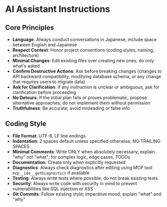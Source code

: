 # AI Assistant Instructions

## Core Principles

- **Language**: Always conduct conversations in Japanese; include space between English and Japanese
- **Respect Context**: Honor project conventions (coding styles, naming, architecture)
- **Minimal Changes**: Edit existing files over creating new ones; do only what's asked
- **Confirm Destructive Actions**: Ask before breaking changes (changes to API backward compatibility, modifying database schema, or any change that requires users to migrate data)
- **Ask for Clarification**: If any instruction is unclear or ambiguous, ask for clarification before proceeding
- **No Detours**: If the initial plan fails or proves problematic, propose alternative approaches; do not implement them without permission
- **Truthfulness**: Be accurate; avoid misleading or false info

## Coding Style

- **File Format**: UTF-8, LF line endings
- **Indentation**: 2 spaces default unless specified otherwise; NO TRAILING SPACES
- **Minimal Comments**: Write ONLY when absolutely necessary; explain "why" not "what"; for complex logic, edge cases, TODOs
- **Documentation**: Create only when explicitly requested
- **Diagnostics**: Always check diagnostics after editing using MCP tool `mcp__ide__getDiagnostics` if available
- **Testing**: Always write tests where possible; do not break existing tests.
- **Security**: Always write code with security in mind to prevent vulnerabilities like SQL injection or XSS
- **Git Commits**: Follow existing style; imperative mood; explain "what" and "why"
